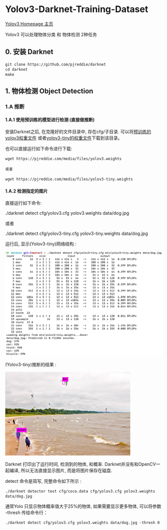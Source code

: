 # Yolov3-Darknet-Training-Dataset

[Yolov3 Homepage 主页](https://pjreddie.com/darknet/yolo/)

Yolov3 可以处理物体分类 和 物体检测 2种任务

## 0. 安装 Darknet

```
git clone https://github.com/pjreddie/darknet
cd darknet
make
```

## 1. 物体检测 Object Detection

### 1.A 推断

#### 1.A.1 使用预训练的模型进行检测 (直接做推断)

安装Darknet之后, 在克隆好的文件目录中, 存在cfg/子目录. 可以将[预训练的yolov3权重文件](https://pjreddie.com/media/files/yolov3.weights) 或者[yolov3-tiny的权重文件](https://pjreddie.com/media/files/yolov3-tiny.weights)下载到该目录。


也可以直接运行如下命令进行下载:

```
wget https://pjreddie.com/media/files/yolov3.weights

或者

wget https://pjreddie.com/media/files/yolov3-tiny.weights
```

#### 1.A.2 检测指定的图片

直接运行如下命令:

./darknet detect cfg/yolov3.cfg yolov3.weights data/dog.jpg

或者

./darknet detect cfg/yolov3-tiny.cfg yolov3-tiny.weights data/dog.jpg


运行后, 显示(Yolov3-tiny)网络结构 :

<img src="./assets/tiny_detector_output.jpg" width=600>

(Yolov3-tiny)推断的结果 :

<img src="./assets/tiny_detector_result.jpg" width=400>

Darknet 打印出了运行时间, 检测到的物体, 和概率. Darknet并没有和OpenCV一起编译, 所以无法直接显示图片, 而是将图片保存在磁盘.

detect 命令是简写, 完整命令如下所示 :

```
./darknet detector test cfg/coco.data cfg/yolov3.cfg yolov3.weights data/dog.jpg
```

通常Yolo 只显示物体概率值大于25%的物体, 如果需要显示更多物体, 可以将参数 -thresh <value>传给命令行：

```
./darknet detect cfg/yolov3.cfg yolov3.weights data/dog.jpg -thresh 0
```
